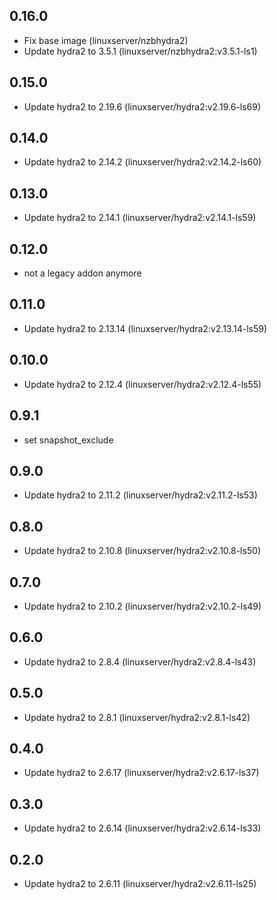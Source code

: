 ## 0.16.0

 - Fix base image (linuxserver/nzbhydra2)
 - Update hydra2 to 3.5.1 (linuxserver/nzbhydra2:v3.5.1-ls1)

## 0.15.0

 - Update hydra2 to 2.19.6 (linuxserver/hydra2:v2.19.6-ls69)

## 0.14.0

 - Update hydra2 to 2.14.2 (linuxserver/hydra2:v2.14.2-ls60)

## 0.13.0

 - Update hydra2 to 2.14.1 (linuxserver/hydra2:v2.14.1-ls59)

## 0.12.0

 - not a legacy addon anymore

## 0.11.0

 - Update hydra2 to 2.13.14 (linuxserver/hydra2:v2.13.14-ls59)

## 0.10.0

 - Update hydra2 to 2.12.4 (linuxserver/hydra2:v2.12.4-ls55)

## 0.9.1

 - set snapshot_exclude

## 0.9.0

 - Update hydra2 to 2.11.2 (linuxserver/hydra2:v2.11.2-ls53)

## 0.8.0

 - Update hydra2 to 2.10.8 (linuxserver/hydra2:v2.10.8-ls50)

## 0.7.0

 - Update hydra2 to 2.10.2 (linuxserver/hydra2:v2.10.2-ls49)

## 0.6.0

 - Update hydra2 to 2.8.4 (linuxserver/hydra2:v2.8.4-ls43)

## 0.5.0

 - Update hydra2 to 2.8.1 (linuxserver/hydra2:v2.8.1-ls42)

## 0.4.0

 - Update hydra2 to 2.6.17 (linuxserver/hydra2:v2.6.17-ls37)

## 0.3.0

 - Update hydra2 to 2.6.14 (linuxserver/hydra2:v2.6.14-ls33)

## 0.2.0

 - Update hydra2 to 2.6.11 (linuxserver/hydra2:v2.6.11-ls25)